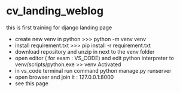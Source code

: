 # cv_landing_weblog
 this is first training for django landing page
+ create new venv in python >>> python -m venv venv
+ install requirement.txt >>> pip install -r requirement.txt
+ download repository and unzip in next to the venv folder
+ open editor  ( for exam : VS_CODE) and edit python interpreter to venv/scripts/python.exe >> venv Activated
+ in vs_code terminal run command python manage.py runserver
+ open browser and join it : 127.0.0.1:8000
+ see this page
